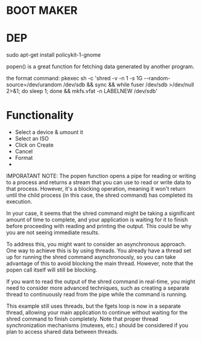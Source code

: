 # BOOT MAKER

# DEP 
sudo apt-get install policykit-1-gnome

popen() is a great function for fetching data generated by another program.

the format command: pkexec sh -c 'shred -v -n 1 -s 1G --random-source=/dev/urandom /dev/sdb && sync && while fuser /dev/sdb >/dev/null 2>&1; do sleep 1; done && mkfs.vfat -n LABELNEW /dev/sdb'


# Functionality

- Select a device & umount it
- Select an ISO
- Click on Create
- Cancel 
- Format
- 

IMPORATANT NOTE: The popen function opens a pipe for reading or writing to a process and returns a stream that you can use to read or write data to that process. However, it's a blocking operation, meaning it won't return until the child process (in this case, the shred command) has completed its execution.

In your case, it seems that the shred command might be taking a significant amount of time to complete, and your application is waiting for it to finish before proceeding with reading and printing the output. This could be why you are not seeing immediate results.

To address this, you might want to consider an asynchronous approach. One way to achieve this is by using threads. You already have a thread set up for running the shred command asynchronously, so you can take advantage of this to avoid blocking the main thread. However, note that the popen call itself will still be blocking.

If you want to read the output of the shred command in real-time, you might need to consider more advanced techniques, such as creating a separate thread to continuously read from the pipe while the command is running.

This example still uses threads, but the fgets loop is now in a separate thread, allowing your main application to continue without waiting for the shred command to finish completely. Note that proper thread synchronization mechanisms (mutexes, etc.) should be considered if you plan to access shared data between threads.
